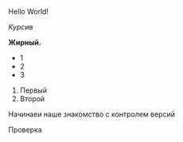 Hello World!

*Курсив*

**Жирный.**
* 1
* 2
* 3

1. Первый
2. Второй

Начинаеи наше знакомство с контролем версий

Проверка